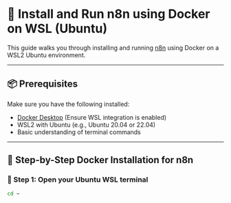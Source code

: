 # 🚀 Install and Run n8n using Docker on WSL (Ubuntu)

This guide walks you through installing and running [n8n](https://n8n.io/) using Docker on a WSL2 Ubuntu environment.

---

## 📦 Prerequisites

Make sure you have the following installed:

- [Docker Desktop](https://www.docker.com/products/docker-desktop/) (Ensure WSL integration is enabled)
- WSL2 with Ubuntu (e.g., Ubuntu 20.04 or 22.04)
- Basic understanding of terminal commands

---

## 🐳 Step-by-Step Docker Installation for n8n

### 🔹 Step 1: Open your Ubuntu WSL terminal

```bash
cd ~

